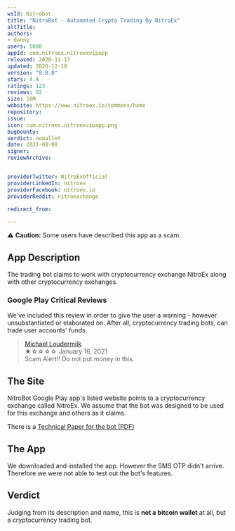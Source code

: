 ```yaml
---
wsId: Nitrobot
title: "NitroBot - Automated Crypto Trading By NitroEx"
altTitle: 
authors:
- danny
users: 5000
appId: com.nitroex.nitroexvipapp
released: 2020-11-17
updated: 2020-12-10
version: "8.0.0"
stars: 4.4
ratings: 123
reviews: 92
size: 18M
website: https://www.nitroex.io/commons/home
repository: 
issue: 
icon: com.nitroex.nitroexvipapp.png
bugbounty: 
verdict: nowallet
date: 2021-08-08
signer: 
reviewArchive:


providerTwitter: NitroExOfficial
providerLinkedIn: nitroex
providerFacebook: nitroex.io
providerReddit: nitroexchange

redirect_from:

---
```



⚠️ **Caution:** Some users have described this app as a scam.

## App Description

The trading bot claims to work with cryptocurrency exchange NitroEx along with other cryptocurrency exchanges.

### Google Play Critical Reviews

We've included this review in order to give the user a warning - however unsubstantiated or elaborated on. After all, cryptocurrency trading bots, can trade user accounts' funds. 

> [Michael Loudermilk](https://play.google.com/store/apps/details?id=com.nitroex.nitroexvipapp&reviewId=gp%3AAOqpTOGheMqtuKNE9gXJd0ctgfMYN7yL3scCkFTF1pfnB3Jks_XI5otqfyQ0T7ego27LIJB2LJmENkNMmclL7M8)<br>
  ★☆☆☆☆ January 16, 2021<br>
       Scam Alert!! Do not put money in this.

## The Site

NitroBot Google Play app's listed website points to a cryptocurrency exchange called NitroEx. We assume that the bot was designed to be used for this exchange and others as it claims.

There is a [Technical Paper for the bot (PDF)](https://www.nitroex.io/assets/img/nitrobot_tech_paper.pdf) 
       
## The App

We downloaded and installed the app. However the SMS OTP didn't arrive. Therefore we were not able to test out the bot's features.

## Verdict

Judging from its description and name, this is **not a bitcoin wallet** at all, but a cryptocurrency trading bot.

